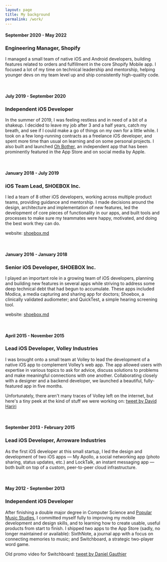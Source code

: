 ```yaml
---
layout: page
title: My background
permalink: /work/
---
```


#### September 2020 - May 2022
### Engineering Manager, Shopify
I managed a small team of native iOS and Android developers, building features related to orders and fulfillment in the core Shopify Mobile app. I focused a lot of my time on technical leadership and mentorship, helping younger devs on my team level up and ship consistently high-quality code.

<br/>

#### July 2019 - September 2020
### Independent iOS Developer
In the summer of 2019, I was feeling restless and in need of a bit of a shakeup. I decided to leave my job after 3 and a half years, catch my breath, and see if I could make a go of things on my own for a little while. I took on a few long-running contracts as a freelance iOS developer, and spent more time than usual on learning and on some personal projects. I also built and launched [Oh Bother](https://ohbother.app), an independent app that has been prominently featured in the App Store and on social media by Apple. 

<br/>

#### January 2018 - July 2019
### iOS Team Lead, SHOEBOX Inc.
I led a team of 8 other iOS developers, working across multiple product teams, providing guidance and mentorship. I made decisions around the design, architecture and implementation of new features, led the development of core pieces of functionality in our apps, and built tools and processes to make sure my teammates were happy, motivated, and doing the best work they can do.

website: [shoebox.md](https://www.shoebox.md)

<br/>

#### January 2016 - January 2018
### Senior iOS Developer, SHOEBOX Inc.
I played an important role in a growing team of iOS developers, planning and building new features in several apps while striving to address some deep technical debt that had begun to accumulate. These apps included Modica, a media capturing and sharing app for doctors; Shoebox, a clinically validated audiometer; and QuickTest, a simple hearing screening tool.

website: [shoebox.md](https://www.shoebox.md)

<br/>

#### April 2015 - November 2015
### Lead iOS Developer, Volley Industries
I was brought onto a small team at Volley to lead the development of a native iOS app to complement Volley’s web app. The app allowed users with expertise in various topics to ask for advice, discuss solutions to problems and make meaningful connections with one another. Collaborating closely with a designer and a backend developer, we launched a beautiful, fully-featured app in five months.

Unfortunately, there aren't many traces of Volley left on the internet, but here's a tiny peek at the kind of stuff we were working on: [tweet by David Hariri](https://twitter.com/davehariri/status/1184264467430948864?s=20)

<br/>

#### September 2013 - February 2015
### Lead iOS Developer, Arroware Industries
As the first iOS developer at this small startup, I led the design and development of two iOS apps — My Apollo, a social networking app (photo sharing, status updates, etc.) and LockTalk, an instant messaging app — both built on top of a custom, peer-to-peer cloud infrastructure.

<br/>

#### May 2012 - September 2013
### Independent iOS Developer
After finishing a double major degree in Computer Science and [Popular Music Studies](https://music.uwo.ca/departments/mrc/popular-music-studies.html), I committed myself fully to improving my mobile development and design skills, and to learning how to create usable, useful products from start to finish. I shipped two apps to the App Store (sadly, no longer maintained or available): SixthNote, a journal app with a focus on connecting memories to music; and Switchboard, a strategic two-player word game.

Old promo video for Switchboard: [tweet by Daniel Gauthier](https://twitter.com/danielmgauthier/status/1016463297908838400?s=20)
